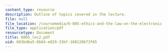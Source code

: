 ```yaml
---
content_type: resource
description: Outline of topics covered in the lecture.
file: null
file_location: /coursemedia/6-805-ethics-and-the-law-on-the-electronic-frontier-fall-2005/683bd6a56b84e82933bf108120b73f65_6805_lec2.pdf
file_type: application/pdf
resourcetype: Document
title: 6805_lec2.pdf
uid: 683bd6a5-6b84-e829-33bf-108120b73f65
---
```

